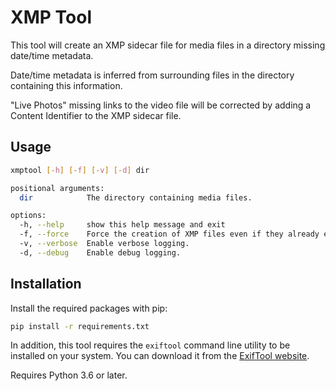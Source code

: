 # XMP Tool

This tool will create an XMP sidecar file for media files in a directory missing date/time metadata.

Date/time metadata is inferred from surrounding files in the directory containing this information.

"Live Photos" missing links to the video file will be corrected by adding a Content Identifier to the XMP sidecar file.

## Usage

```bash
xmptool [-h] [-f] [-v] [-d] dir

positional arguments:
  dir            The directory containing media files.

options:
  -h, --help     show this help message and exit
  -f, --force    Force the creation of XMP files even if they already exist.
  -v, --verbose  Enable verbose logging.
  -d, --debug    Enable debug logging.
```

## Installation

Install the required packages with pip:

```bash
pip install -r requirements.txt
```

In addition, this tool requires the `exiftool` command line utility to be installed on your system. You can download it from the [ExifTool website](https://exiftool.org/).

Requires Python 3.6 or later.